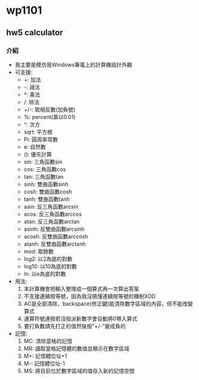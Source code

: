 # wp1101
## hw5 calculator

### 介紹
* 我主要是模仿我Windows筆電上的計算機設計外觀
* 可支援:
    * +: 加法
    * -: 減法
    * *: 乘法
    * /: 除法
    * +/-: 取相反數(加負號)
    * %: percent(乘以0.01)
    * ^: 次方
    * sqrt: 平方根
    * Pi: 圓周率常數
    * e: 自然數
    * (): 優先計算
    * sin: 三角函數sin
    * cos: 三角函數cos
    * tan: 三角函數tan
    * sinh: 雙曲函數sinh
    * cosh: 雙曲函數cosh
    * tanh: 雙曲函數tanh
    * asin: 反三角函數arcsin
    * acos: 反三角函數arccos
    * atan: 反三角函數arctan
    * asinh: 反雙曲函數arcsinh
    * acosh: 反雙曲函數arccosh
    * atanh: 反雙曲函數arctanh
    * mod: 取餘數
    * log2: 以2為底的對數
    * log10: 以10為底的對數
    * ln: 以e為底的對數
* 用法:
    1. 本計算機會把輸入整理成一個算式再一次算出答案
    2. 不支援連續按等號，因為我沒搞懂連續按等號的機制XDD
    3. AC是全部清除，backspace(修正鍵)能清除數字區域的內容，但不能改變算式
    4. 運算符號連按若沒指派新數字會自動將0帶入算式
    5. 要打負數請先打正的值然後按"+/-"變成負的
* 記憶:
    1. MC: 清除當格的記憶
    2. MR: 讀取當格記憶體的數值並顯示在數字區域
    3. M+: 記憶體位址+1
    4. M-: 記憶體位址-1
    5. MS: 將目前位於數字區域的值存入新的記憶空間